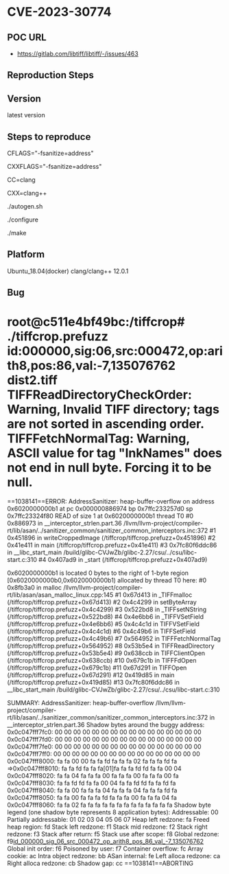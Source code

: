 # CVE-2023-30774

## POC URL
- https://gitlab.com/libtiff/libtiff/-/issues/463

## Reproduction Steps

## Version
latest version

## Steps to reproduce


CFLAGS="-fsanitize=address"

CXXFLAGS="-fsanitize=address"

CC=clang

CXX=clang++

./autogen.sh

./configure

./make



## Platform
Ubuntu_18.04(docker)
clang/clang++ 12.0.1

## Bug

root@c511e4bf49bc:/tiffcrop# ./tiffcrop.prefuzz id\:000000\,sig\:06\,src\:000472\,op\:arith8\,pos\:86\,val\:-7\,135076762 dist2.tiff 
TIFFReadDirectoryCheckOrder: Warning, Invalid TIFF directory; tags are not sorted in ascending order.
TIFFFetchNormalTag: Warning, ASCII value for tag "InkNames" does not end in null byte. Forcing it to be null.
=================================================================
==1038141==ERROR: AddressSanitizer: heap-buffer-overflow on address 0x6020000000b1 at pc 0x000000886974 bp 0x7ffc233257d0 sp 0x7ffc23324f80
READ of size 1 at 0x6020000000b1 thread T0
    #0 0x886973 in __interceptor_strlen.part.36 /llvm/llvm-project/compiler-rt/lib/asan/../sanitizer_common/sanitizer_common_interceptors.inc:372
    #1 0x451896 in writeCroppedImage (/tiffcrop/tiffcrop.prefuzz+0x451896)
    #2 0x41e411 in main (/tiffcrop/tiffcrop.prefuzz+0x41e411)
    #3 0x7fc80f6ddc86 in __libc_start_main /build/glibc-CVJwZb/glibc-2.27/csu/../csu/libc-start.c:310
    #4 0x407ad9 in _start (/tiffcrop/tiffcrop.prefuzz+0x407ad9)

0x6020000000b1 is located 0 bytes to the right of 1-byte region [0x6020000000b0,0x6020000000b1)
allocated by thread T0 here:
    #0 0x8fb3a0 in malloc /llvm/llvm-project/compiler-rt/lib/asan/asan_malloc_linux.cpp:145
    #1 0x67d413 in _TIFFmalloc (/tiffcrop/tiffcrop.prefuzz+0x67d413)
    #2 0x4c4299 in setByteArray (/tiffcrop/tiffcrop.prefuzz+0x4c4299)
    #3 0x522bd8 in _TIFFsetNString (/tiffcrop/tiffcrop.prefuzz+0x522bd8)
    #4 0x4e6bb6 in _TIFFVSetField (/tiffcrop/tiffcrop.prefuzz+0x4e6bb6)
    #5 0x4c4c1d in TIFFVSetField (/tiffcrop/tiffcrop.prefuzz+0x4c4c1d)
    #6 0x4c49b6 in TIFFSetField (/tiffcrop/tiffcrop.prefuzz+0x4c49b6)
    #7 0x564952 in TIFFFetchNormalTag (/tiffcrop/tiffcrop.prefuzz+0x564952)
    #8 0x53b5e4 in TIFFReadDirectory (/tiffcrop/tiffcrop.prefuzz+0x53b5e4)
    #9 0x638ccb in TIFFClientOpen (/tiffcrop/tiffcrop.prefuzz+0x638ccb)
    #10 0x679c1b in TIFFFdOpen (/tiffcrop/tiffcrop.prefuzz+0x679c1b)
    #11 0x67d291 in TIFFOpen (/tiffcrop/tiffcrop.prefuzz+0x67d291)
    #12 0x419d85 in main (/tiffcrop/tiffcrop.prefuzz+0x419d85)
    #13 0x7fc80f6ddc86 in __libc_start_main /build/glibc-CVJwZb/glibc-2.27/csu/../csu/libc-start.c:310

SUMMARY: AddressSanitizer: heap-buffer-overflow /llvm/llvm-project/compiler-rt/lib/asan/../sanitizer_common/sanitizer_common_interceptors.inc:372 in __interceptor_strlen.part.36
Shadow bytes around the buggy address:
  0x0c047fff7fc0: 00 00 00 00 00 00 00 00 00 00 00 00 00 00 00 00
  0x0c047fff7fd0: 00 00 00 00 00 00 00 00 00 00 00 00 00 00 00 00
  0x0c047fff7fe0: 00 00 00 00 00 00 00 00 00 00 00 00 00 00 00 00
  0x0c047fff7ff0: 00 00 00 00 00 00 00 00 00 00 00 00 00 00 00 00
  0x0c047fff8000: fa fa 00 00 fa fa fd fa fa fa 02 fa fa fa fd fa
=>0x0c047fff8010: fa fa fd fa fa fa[01]fa fa fa fd fd fa fa 00 04
  0x0c047fff8020: fa fa 04 fa fa fa 00 fa fa fa 00 fa fa fa 00 fa
  0x0c047fff8030: fa fa fd fd fa fa 00 04 fa fa fd fd fa fa fd fa
  0x0c047fff8040: fa fa 00 fa fa fa 04 fa fa fa 04 fa fa fa fd fa
  0x0c047fff8050: fa fa 00 fa fa fa fd fa fa fa 00 fa fa fa 04 fa
  0x0c047fff8060: fa fa 02 fa fa fa fa fa fa fa fa fa fa fa fa fa
Shadow byte legend (one shadow byte represents 8 application bytes):
  Addressable:           00
  Partially addressable: 01 02 03 04 05 06 07 
  Heap left redzone:       fa
  Freed heap region:       fd
  Stack left redzone:      f1
  Stack mid redzone:       f2
  Stack right redzone:     f3
  Stack after return:      f5
  Stack use after scope:   f8
  Global redzone:          f9[id_000000_sig_06_src_000472_op_arith8_pos_86_val_-7_135076762](/uploads/6d485afc5c383af6b1c0c0491fdc259f/id_000000_sig_06_src_000472_op_arith8_pos_86_val_-7_135076762)
  Global init order:       f6
  Poisoned by user:        f7
  Container overflow:      fc
  Array cookie:            ac
  Intra object redzone:    bb
  ASan internal:           fe
  Left alloca redzone:     ca
  Right alloca redzone:    cb
  Shadow gap:              cc
==1038141==ABORTING